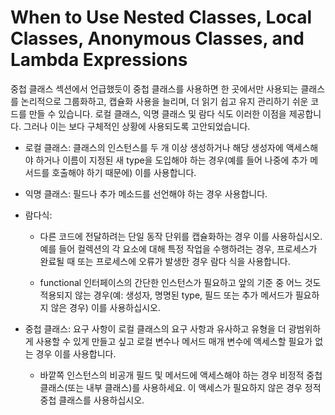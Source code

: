 
# When to Use Nested Classes, Local Classes, Anonymous Classes, and Lambda Expressions

중첩 클래스 섹션에서 언급했듯이 중첩 클래스를 사용하면 한 곳에서만 사용되는 클래스를 논리적으로 그룹화하고, 캡슐화 사용을 늘리며, 더 읽기 쉽고 유지 관리하기 쉬운 코드를 만들 수 있습니다. 로컬 클래스, 익명 클래스 및 람다 식도 이러한 이점을 제공합니다. 그러나 이는 보다 구체적인 상황에 사용되도록 고안되었습니다.

- 로컬 클래스: 클래스의 인스턴스를 두 개 이상 생성하거나 해당 생성자에 액세스해야 하거나 이름이 지정된 새 type을 도입해야 하는 경우(예를 들어 나중에 추가 메서드를 호출해야 하기 때문에) 이를 사용합니다.

- 익명 클래스: 필드나 추가 메소드를 선언해야 하는 경우 사용합니다.

- 람다식:
  - 다른 코드에 전달하려는 단일 동작 단위를 캡슐화하는 경우 이를 사용하십시오. 예를 들어 컬렉션의 각 요소에 대해 특정 작업을 수행하려는 경우, 프로세스가 완료될 때 또는 프로세스에 오류가 발생한 경우 람다 식을 사용합니다.

  - functional 인터페이스의 간단한 인스턴스가 필요하고 앞의 기준 중 어느 것도 적용되지 않는 경우(예: 생성자, 명명된 type, 필드 또는 추가 메서드가 필요하지 않은 경우) 이를 사용하십시오.

- 중첩 클래스: 요구 사항이 로컬 클래스의 요구 사항과 유사하고 유형을 더 광범위하게 사용할 수 있게 만들고 싶고 로컬 변수나 메서드 매개 변수에 액세스할 필요가 없는 경우 이를 사용합니다.

  - 바깥쪽 인스턴스의 비공개 필드 및 메서드에 액세스해야 하는 경우 비정적 중첩 클래스(또는 내부 클래스)를 사용하세요. 이 액세스가 필요하지 않은 경우 정적 중첩 클래스를 사용하십시오.